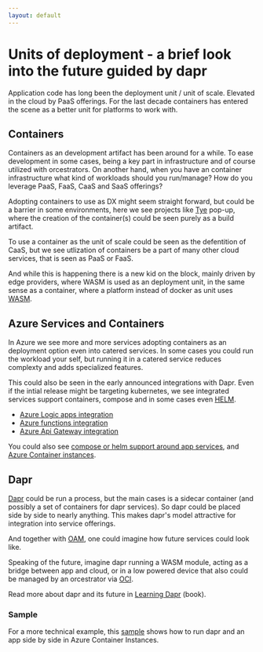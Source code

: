 ```yaml
---
layout: default
---
```


# Units of deployment - a brief look into the future guided by dapr

Application code has long been the deployment unit / unit of scale. Elevated in the cloud by PaaS offerings.
For the last decade containers has entered the scene as a better unit for platforms to work with.

## Containers

Containers as an development artifact has been around for a while. To ease development in some cases, being a key part in infrastructure and of course utilized with orcestrators.
On another hand, when you have an container infrastructure what kind of workloads should you run/manage? 
How do you leverage PaaS, FaaS, CaaS and SaaS offerings? 

Adopting containers to use as DX might seem straight forward, but could be a barrier in some environments, here we see projects like [Tye](https://github.com/dotnet/tye) pop-up, where the creation of the container(s) could be seen purely as a build artifact.

To use a container as the unit of scale could be seen as the defentition of CaaS, but we see utlization of containers be a part of many other cloud services, that is seen as PaaS or FaaS.

And while this is happening there is a new kid on the block, mainly driven by edge providers, where WASM is used as an deployment unit, in the same sense as a container, where a platform instead of docker as unit uses [WASM](https://webassembly.org/).

## Azure Services and Containers

In Azure we see more and more services adopting containers as an deployment option even into catered services. In some cases you could run the workload your self, but running it in a catered service reduces complexty and adds specialized features.

This could also be seen in the early announced integrations with Dapr. Even if the intial release might be targeting kubernetes, we see integrated services support containers, compose and in some cases even [HELM](https://helm.sh/).

- [Azure Logic apps integration](https://cloudblogs.microsoft.com/opensource/2020/05/26/announcing-cloud-native-workflows-dapr-logic-apps/)
- [Azure functions integration](https://cloudblogs.microsoft.com/opensource/2020/07/01/announcing-azure-functions-extension-for-dapr/)
- [Azure Api Gateway integration](https://cloudblogs.microsoft.com/opensource/2020/09/22/announcing-dapr-integration-azure-api-management-service-apim/)

You could also see [compose or helm support around app services](https://docs.microsoft.com/en-us/azure/app-service/quickstart-multi-container), and [Azure Container instances](https://docs.docker.com/engine/context/aci-integration/).

## Dapr
[Dapr](https://dapr.io/) could be run a process, but the main cases is a sidecar container (and possibly a set of containers for dapr services). So dapr could be placed side by side to nearly anything. This makes dapr's model attractive for integration into service offerings.

And together with [OAM](https://oam.dev/), one could imagine how future services could look like.

Speaking of the future, imagine dapr running a WASM module, acting as a bridge between app and cloud, or in a low powered device that also could be managed by an orcestrator via [OCI](https://opencontainers.org/).

Read more about dapr and its future in [Learning Dapr](https://g.co/kgs/QaJk77) (book).

### Sample

For a more technical example, this [sample](https://github.com/perokvist/Dapr.WebPush) shows how to run dapr and an app side by side in Azure Container Instances.

